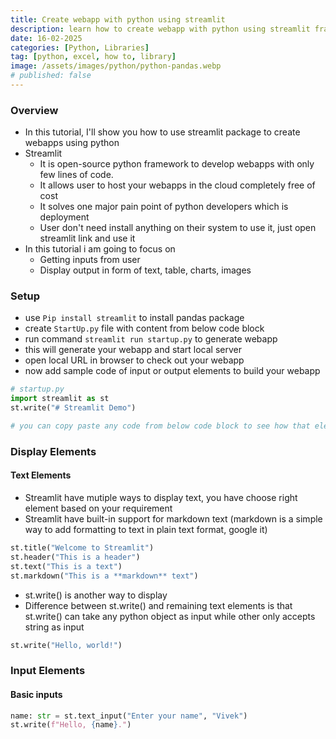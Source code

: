 ```yaml
---
title: Create webapp with python using streamlit 
description: learn how to create webapp with python using streamlit framework
date: 16-02-2025
categories: [Python, Libraries]
tag: [python, excel, how to, library]
image: /assets/images/python/python-pandas.webp
# published: false
---
```


### Overview
- In this tutorial, I'll show you how to use streamlit package to create webapps using python
- Streamlit 
  - It is open-source python framework to develop webapps with only few lines of code.
  - It allows user to host your webapps in the cloud completely free of cost
  - It solves one major pain point of python developers which is deployment
  - User don't need install anything on their system to use it, just open streamlit link and use it
- In this tutorial i am going to focus on
  - Getting inputs from user
  - Display output in form of text, table, charts, images

### Setup
- use `Pip install streamlit` to install pandas package
- create `StartUp.py` file with content from below code block
- run command `streamlit run startup.py` to generate webapp
- this will generate your webapp and start local server 
- open local URL in browser to check out your webapp
- now add sample code of input or output elements to build your webapp

```python
# startup.py
import streamlit as st
st.write("# Streamlit Demo") 

# you can copy paste any code from below code block to see how that element works
```

### Display Elements

#### Text Elements
- Streamlit have mutiple ways to display text, you have choose right element based on your requirement
- Streamlit have built-in support for markdown text (markdown is a simple way to add formatting to text in plain text format, google it)
```python
st.title("Welcome to Streamlit")
st.header("This is a header")
st.text("This is a text")
st.markdown("This is a **markdown** text")
```
- st.write() is another way to display 
- Difference between st.write() and remaining text elements is that st.write() can take any python object as input while other only accepts string as input

```python
st.write("Hello, world!")
```

### Input Elements

#### Basic inputs
```python
name: str = st.text_input("Enter your name", "Vivek")
st.write(f"Hello, {name}.")
```
